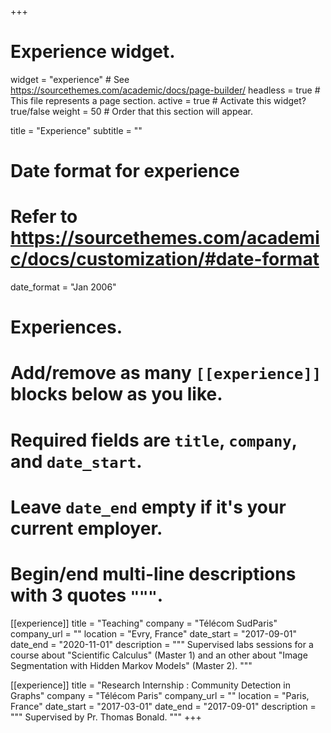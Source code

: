 +++
# Experience widget.
widget = "experience"  # See https://sourcethemes.com/academic/docs/page-builder/
headless = true  # This file represents a page section.
active = true  # Activate this widget? true/false
weight = 50  # Order that this section will appear.

title = "Experience"
subtitle = ""

# Date format for experience
#   Refer to https://sourcethemes.com/academic/docs/customization/#date-format
date_format = "Jan 2006"

# Experiences.
#   Add/remove as many `[[experience]]` blocks below as you like.
#   Required fields are `title`, `company`, and `date_start`.
#   Leave `date_end` empty if it's your current employer.
#   Begin/end multi-line descriptions with 3 quotes `"""`.

[[experience]]
  title = "Teaching"
  company = "Télécom SudParis"
  company_url = ""
  location = "Evry, France"
  date_start = "2017-09-01"
  date_end = "2020-11-01"
  description = """
  Supervised labs sessions for a course about "Scientific Calculus" (Master 1) and an other about "Image Segmentation with Hidden Markov Models" (Master 2).
  """

[[experience]]
  title = "Research Internship : Community Detection in Graphs"
  company = "Télécom Paris"
  company_url = ""
  location = "Paris, France"
  date_start = "2017-03-01"
  date_end = "2017-09-01"
  description = """
  Supervised by Pr. Thomas Bonald.
  """
+++
